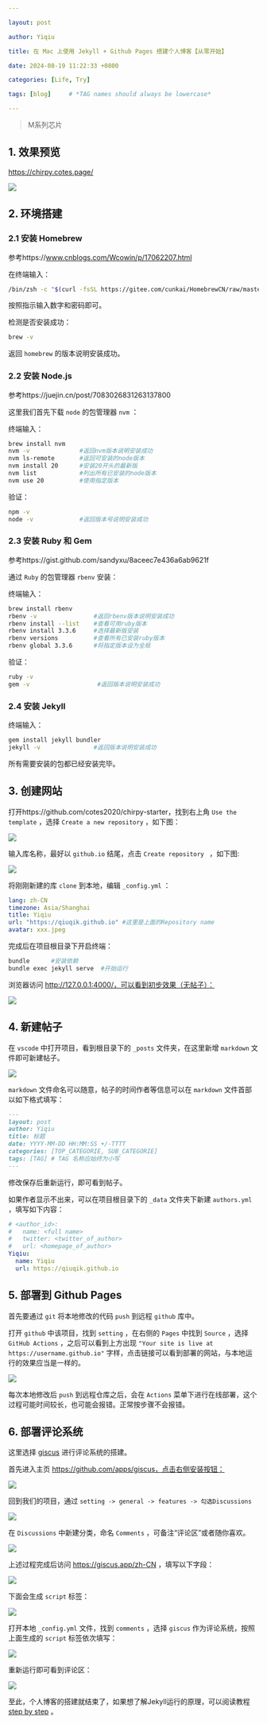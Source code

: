 ```yaml
---

layout: post

author: Yiqiu

title: 在 Mac 上使用 Jekyll + Github Pages 搭建个人博客【从零开始】

date: 2024-08-19 11:22:33 +0800

categories: [Life, Try]

tags: [blog]     # *TAG names should always be lowercase*

---
```




> M系列芯片

## 1. 效果预览

https://chirpy.cotes.page/

![](https://qiu-document.oss-cn-shanghai.aliyuncs.com/markdown-pictures/202411271924386.png)

## 2. 环境搭建

### 2.1 安装 Homebrew

参考https://www.cnblogs.com/Wcowin/p/17062207.html

在终端输入：

```bash
/bin/zsh -c "$(curl -fsSL https://gitee.com/cunkai/HomebrewCN/raw/master/Homebrew.sh)"
```

按照指示输入数字和密码即可。

检测是否安装成功：

```bash
brew -v
```

返回 `homebrew` 的版本说明安装成功。

### 2.2 安装 Node.js

参考https://juejin.cn/post/7083026831263137800

这里我们首先下载 `node` 的包管理器 `nvm` ：

终端输入：

```bash
brew install nvm
nvm -v              #返回nvm版本说明安装成功
nvm ls-remote       #返回可安装的node版本
nvm install 20      #安装20开头的最新版
nvm list            #列出所有已安装的node版本
nvm use 20 			#使用指定版本
```

验证：

```bash
npm -v
node -v				#返回版本号说明安装成功
```

### 2.3 安装 Ruby 和 Gem

参考https://gist.github.com/sandyxu/8aceec7e436a6ab9621f

通过 `Ruby` 的包管理器 `rbenv` 安装：

终端输入：

```bash
brew install rbenv
rbenv -v                #返回rbenv版本说明安装成功
rbenv install --list    #查看可用ruby版本
rbenv install 3.3.6     #选择最新版安装
rbenv versions          #查看所有已安装ruby版本
rbenv global 3.3.6      #将指定版本设为全局
```

验证：

```bash
ruby -v 				
gem -v					 #返回版本说明安装成功
```

### 2.4 安装 Jekyll

终端输入：

```bash
gem install jekyll bundler
jekyll -v				#返回版本说明安装成功
```

所有需要安装的包都已经安装完毕。

## 3. 创建网站

打开https://github.com/cotes2020/chirpy-starter，找到右上角 `Use the template` ，选择 `Create a new repository` ，如下图：

![](https://qiu-document.oss-cn-shanghai.aliyuncs.com/markdown-pictures/202411272002503.png)

输入库名称，最好以 `github.io` 结尾，点击 `Create repository ` ，如下图:

![](https://qiu-document.oss-cn-shanghai.aliyuncs.com/markdown-pictures/202411272004556.png)

将刚刚新建的库 `clone` 到本地，编辑 `_config.yml` ：

```yaml
lang: zh-CN
timezone: Asia/Shanghai
title: Yiqiu
url: "https://qiuqik.github.io" #这里是上面的Repository name
avatar: xxx.jpeg
```

完成后在项目根目录下开启终端：

```bash
bundle		#安装依赖
bundle exec jekyll serve  #开始运行
```

浏览器访问 http://127.0.0.1:4000/，可以看到初步效果（无帖子）：

![](https://qiu-document.oss-cn-shanghai.aliyuncs.com/markdown-pictures/image-20241127202426019.png)

## 4. 新建帖子

在 `vscode` 中打开项目，看到根目录下的 `_posts` 文件夹，在这里新增 `markdown` 文件即可新建帖子。

![](https://qiu-document.oss-cn-shanghai.aliyuncs.com/markdown-pictures/202411272025027.png)

 `markdown` 文件命名可以随意，帖子的时间作者等信息可以在 `markdown` 文件首部以如下格式填写：

```markdown
---
layout: post
author: Yiqiu
title: 标题
date: YYYY-MM-DD HH:MM:SS +/-TTTT
categories: [TOP_CATEGORIE, SUB_CATEGORIE]
tags: [TAG] # TAG 名称应始终为小写
---
```

修改保存后重新运行，即可看到帖子。

如果作者显示不出来，可以在项目根目录下的 `_data` 文件夹下新建 `authors.yml` ，填写如下内容：

```yaml
# <author_id>:
#   name: <full name>
#   twitter: <twitter_of_author>
#   url: <homepage_of_author>
Yiqiu:
  name: Yiqiu
  url: https://qiuqik.github.io
```

## 5. 部署到 Github Pages

首先要通过 `git` 将本地修改的代码 `push` 到远程 `github` 库中。

打开 `github` 中该项目，找到 `setting` ，在右侧的 `Pages` 中找到 `Source` ，选择 `GitHub Actions` ，之后可以看到上方出现  `"Your site is live at https://username.github.io"` 字样，点击链接可以看到部署的网站，与本地运行的效果应当是一样的。

![](https://qiu-document.oss-cn-shanghai.aliyuncs.com/markdown-pictures/202411272036344.png)

每次本地修改后 `push` 到远程仓库之后，会在 `Actions` 菜单下进行在线部署，这个过程可能时间较长，也可能会报错。正常按步骤不会报错。

## 6. 部署评论系统

这里选择 [giscus](https://giscus.app/) 进行评论系统的搭建。

首先进入主页 https://github.com/apps/giscus，点击右侧安装按钮：

![](https://qiu-document.oss-cn-shanghai.aliyuncs.com/markdown-pictures/202411272043511.png)

回到我们的项目，通过 `setting -> general -> features -> 勾选Discussions`

![](https://qiu-document.oss-cn-shanghai.aliyuncs.com/markdown-pictures/202411272045854.png)

在 `Discussions` 中新建分类，命名 `Comments` ，可备注“评论区”或者随你喜欢。

![](https://qiu-document.oss-cn-shanghai.aliyuncs.com/markdown-pictures/202411272048234.png)

上述过程完成后访问 https://giscus.app/zh-CN ，填写以下字段：

![](https://qiu-document.oss-cn-shanghai.aliyuncs.com/markdown-pictures/202411272058808.png)

下面会生成 `script` 标签：

![](https://qiu-document.oss-cn-shanghai.aliyuncs.com/markdown-pictures/202411272059621.png)

打开本地 `_config.yml` 文件，找到 `comments` ，选择 `giscus` 作为评论系统，按照上面生成的 `script` 标签依次填写：

![](https://qiu-document.oss-cn-shanghai.aliyuncs.com/markdown-pictures/202411272102577.png)

重新运行即可看到评论区：

![](https://qiu-document.oss-cn-shanghai.aliyuncs.com/markdown-pictures/202411272103230.png)

至此，个人博客的搭建就结束了，如果想了解Jekyll运行的原理，可以阅读教程 [step by step](https://jekyllrb.com/docs/step-by-step/01-setup/) 。

